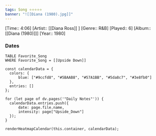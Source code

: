 ```yaml
---
tags: Song ⭐⭐⭐⭐⭐ 
banner: "![[Diana (1980).jpg]]"
---
```

[Time:: 4:06]
[Artist:: [[Diana Ross]] ]
[Genre:: R&B]
[Played:: 6]
[Album:: [[Diana (1980)]]]
[Year:: 1980]
### Dates
````dataview
TABLE Favorite_Song
WHERE Favorite_Song = [[Upside Down]]
````
  ```dataviewjs
const calendarData = { 
	colors: { 
		blue: ["#9ccfd8", "#5BAAB8", "#57A1BB", "#5da8c7", "#3e8fb0"] 
	}, 
	entries: [] 
}; 

for (let page of dv.pages('"Daily Notes"')) { 
	calendarData.entries.push({ 
		date: page.file.name, 
		intensity: page["Upside_Down"]
	}); 
} 

renderHeatmapCalendar(this.container, calendarData);
```
